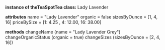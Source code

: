 **instance of theTeaSpotTea class:**
Lady Lavender

**attributes**
name = "Lady Lavender"
organic = false
sizesByOunce = [1, 4, 16]
priceBySize = [1: 4.25 , 4: 12.00, 16: 38.00]

**methods**
changeName (name = "Lady Lavender Grey")
changeOrganicStatus (organic = true)
changeSizes (sizesByOunce = [2, 4, 16])
